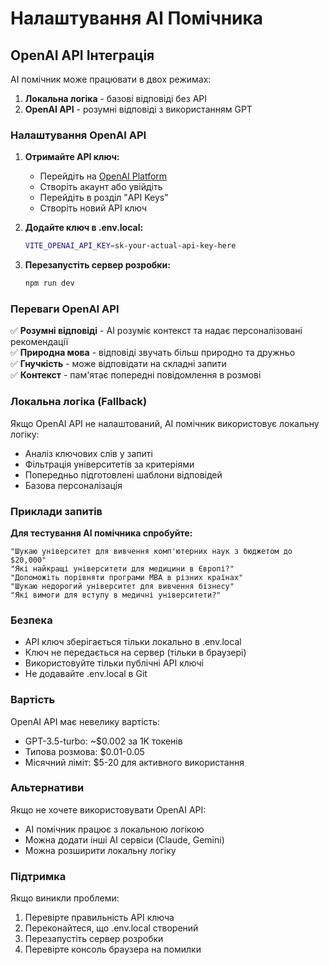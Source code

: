 # Налаштування AI Помічника

## OpenAI API Інтеграція

AI помічник може працювати в двох режимах:
1. **Локальна логіка** - базові відповіді без API
2. **OpenAI API** - розумні відповіді з використанням GPT

### Налаштування OpenAI API

1. **Отримайте API ключ:**
   - Перейдіть на [OpenAI Platform](https://platform.openai.com/)
   - Створіть акаунт або увійдіть
   - Перейдіть в розділ "API Keys"
   - Створіть новий API ключ

2. **Додайте ключ в .env.local:**
   ```bash
   VITE_OPENAI_API_KEY=sk-your-actual-api-key-here
   ```

3. **Перезапустіть сервер розробки:**
   ```bash
   npm run dev
   ```

### Переваги OpenAI API

✅ **Розумні відповіді** - AI розуміє контекст та надає персоналізовані рекомендації  
✅ **Природна мова** - відповіді звучать більш природно та дружньо  
✅ **Гнучкість** - може відповідати на складні запити  
✅ **Контекст** - пам'ятає попередні повідомлення в розмові  

### Локальна логіка (Fallback)

Якщо OpenAI API не налаштований, AI помічник використовує локальну логіку:

- Аналіз ключових слів у запиті
- Фільтрація університетів за критеріями
- Попередньо підготовлені шаблони відповідей
- Базова персоналізація

### Приклади запитів

**Для тестування AI помічника спробуйте:**

```
"Шукаю університет для вивчення комп'ютерних наук з бюджетом до $20,000"
"Які найкращі університети для медицини в Європі?"
"Допоможіть порівняти програми MBA в різних країнах"
"Шукаю недорогий університет для вивчення бізнесу"
"Які вимоги для вступу в медичні університети?"
```

### Безпека

- API ключ зберігається тільки локально в .env.local
- Ключ не передається на сервер (тільки в браузері)
- Використовуйте тільки публічні API ключі
- Не додавайте .env.local в Git

### Вартість

OpenAI API має невелику вартість:
- GPT-3.5-turbo: ~$0.002 за 1K токенів
- Типова розмова: $0.01-0.05
- Місячний ліміт: $5-20 для активного використання

### Альтернативи

Якщо не хочете використовувати OpenAI API:
- AI помічник працює з локальною логікою
- Можна додати інші AI сервіси (Claude, Gemini)
- Можна розширити локальну логіку

### Підтримка

Якщо виникли проблеми:
1. Перевірте правильність API ключа
2. Переконайтеся, що .env.local створений
3. Перезапустіть сервер розробки
4. Перевірте консоль браузера на помилки 